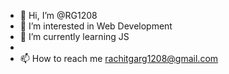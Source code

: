 - 👋 Hi, I’m @RG1208
- 👀 I’m interested in Web Development
- 🌱 I’m currently learning JS 
- 
- 📫 How to reach me rachitgarg1208@gmail.com

<!---
RG1208/RG1208 is a ✨ special ✨ repository because its `README.md` (this file) appears on your GitHub profile.
You can click the Preview link to take a look at your changes.
--->
